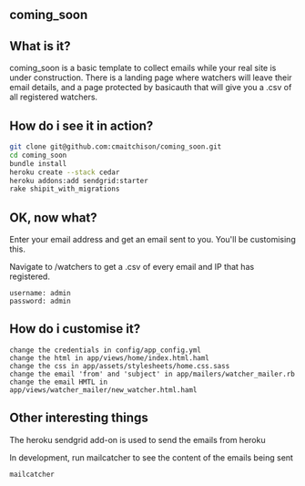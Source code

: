 ## coming_soon

## What is it?
coming_soon is a basic template to collect emails while your real site is under construction.
There is a landing page where watchers will leave their email details, and a page protected by
basicauth that will give you a .csv of all registered watchers.

## How do i see it in action?
```bash
git clone git@github.com:cmaitchison/coming_soon.git
cd coming_soon
bundle install
heroku create --stack cedar
heroku addons:add sendgrid:starter
rake shipit_with_migrations
```

## OK, now what?
Enter your email address and get an email sent to you.  You'll be customising this.

Navigate to /watchers to get a .csv of every email and IP that has registered.
```
username: admin
password: admin
```


## How do i customise it?
```
change the credentials in config/app_config.yml
change the html in app/views/home/index.html.haml
change the css in app/assets/stylesheets/home.css.sass
change the email 'from' and 'subject' in app/mailers/watcher_mailer.rb
change the email HMTL in app/views/watcher_mailer/new_watcher.html.haml
```

## Other interesting things
The heroku sendgrid add-on is used to send the emails from heroku  

In development, run mailcatcher to see the content of the emails being sent  

```
mailcatcher
```
